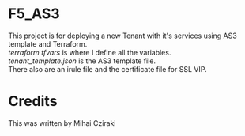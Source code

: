 # F5_AS3

This project is for deploying a new Tenant with it's services using AS3 template and Terraform.
<br>*terraform.tfvars* is where I define all the variables.
<br>_tenant_template.json_ is the AS3 template file.
<br> There also are an irule file and the certificate file for SSL VIP.


# Credits
This was written by Mihai Cziraki